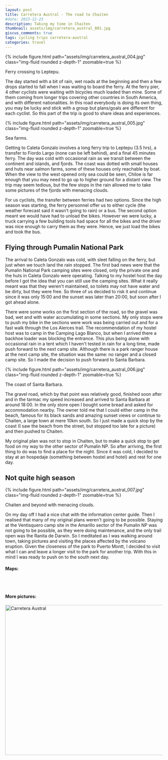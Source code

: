 ```yaml
---
layout: post
title: Carretera Austral - The road to Chaiten
#date: 2023-12-23
description: Taking my time in Chaiten
thumbnail: assets/img/carretera_austral_001.jpg
giscus_comments: true
tags: cycling trips carretera-austral
categories: travel
---
```


{% include figure.html path="assets/img/carretera_austral_004.jpg" class="img-fluid rounded z-depth-1" zoomable=true %}
<div class="caption">
    Ferry crossing to Leptepu.
</div>

The day started with a bit of rain, wet roads at the beginning and then a few drops started to fall when I was waiting to board the ferry.
At the ferry pier, 4 other cyclists were waiting with bicycles much loaded than mine.
Some of them coming from longer trips covering other countries in South America, and with different nationalities.
In this road everybody is doing its own thing, you may be lucky and stick with a group but plans/goals are different for each cyclist.
So this part of the trip is good to share ideas and experiences.

{% include figure.html path="assets/img/carretera_austral_005.jpg" class="img-fluid rounded z-depth-1" zoomable=true %}
<div class="caption">
    Sea farms.
</div>

Getting to Caleta Gonzalo involves a long ferry trip to Leptepu (3.5 hrs), a transfer to Fiordo Largo (none can be left behind), and a final 45 minutes ferry.
The day was cold with occasional rain as we transit between the continent and islands, and fjords.
The coast was dotted with small houses and huts near salmon farms, some of these houses only reachable by boat.
When the view to the west opened only sea could be seen, Chiloe is far enough that you may need to go up to higher ground for a distant view.
The trip may seem tedious, but the few stops in the rain allowed me to take some pictures of the fjords with menacing clouds.

For us cyclists, the transfer between ferries had two options.
Since the high season was starting, the ferry personnel offer us to either cycle (the weather forecast said it wasn't going to rain) or a bus.
The second option meant we would have had to unload the bikes.
However we were lucky, a truck carrying a few building tools had space for all the bikes and the driver was nice enough to carry them as they were.
Hence, we just load the bikes and took the bus.

## Flying through Pumalin National Park

The arrival to Caleta Gonzalo was cold, with sleet falling on the ferry, but just when we touch land the rain stopped.
The first bad news were that the Pumalin National Park camping sites were closed, only the private one and the huts in Caleta Gonzalo were operating.
Talking to my hostel host the day before I got the idea that you can still use the camping sites.
What it really meant was that they weren't maintained, so toilets may not have water and be dirty, but they were free.
So three of us decided to risk it and continue since it was only 15:00 and the sunset was later than 20:00, but soon after I got ahead alone.

There were some works on the first section of the road, so the gravel was bad, wet and with water accumulating in some sections.
My only stops were to push my bike in the sections were work was being carried out and for a fast walk through the Los Alerces trail.
The recommendation of my hostel host was to camp in the Camping Lago Blanco, but when I arrived there a backhoe loader was blocking the entrance.
This plus being alone with occasional rain in a tent which I haven't tested in rain for a long time, made push forward to the next camp site.
Although there is a park ranger house at the next camp site, the situation was the same: no ranger and a closed camp site.
So I made the decision to push forward to Santa Barbara.

{% include figure.html path="assets/img/carretera_austral_006.jpg" class="img-fluid rounded z-depth-1" zoomable=true %}
<div class="caption">
    The coast of Santa Barbara.
</div>

The gravel road, which by that point was relatively good, finished soon after and in the tarmac my speed increased and arrived to Santa Barbara at around 18:00.
In the only store open I bought some bread and asked for accommodation nearby.
The owner told me that I could either camp in the beach, famous for its black sands and amazing sunset views or continue to Chaiten, a large town at mere 10km south.
So I just made a quick stop by the coast (I saw the beach from the street, but stopped too late for a picture) and then pushed to Chaiten.

My original plan was not to stop in Chaiten, but to make a quick stop to get food on my way to the other sector of Pumalin NP.
So after arriving, the first thing to do was to find a place for the night.
Since it was cold, I decided to stay at an hospedaje (something between hostel and hotel) and rest for one day.

## Not quite high season

{% include figure.html path="assets/img/carretera_austral_007.jpg" class="img-fluid rounded z-depth-1" zoomable=true %}
<div class="caption">
    Chaiten and beyond with menacing clouds.
</div>

On my day off I had a nice chat with the information center guide.
Then I realised that many of my original plans weren't going to be possible.
Staying at the Ventisquero camp site in the Amarillo sector of the Pumalin NP was not going to be possible, as they were doing maintenance, and the only trail open was the Ranita de Darwin.
So I meditated as I was walking around town, taking pictures and visiting the places affected by the volcano eruption.
Given the closeness of the park to Puerto Montt, I decided to visit what I can and leave a longer visit to the park for another trip.
With this in mind I was ready to push on to the south next day.

#### Maps:

<div class="strava-embed-placeholder" data-embed-type="activity" data-embed-id="9984516355" data-style="standard"></div><script src="https://strava-embeds.com/embed.js"></script>

<br/><br/>

#### More pictures:

<a data-flickr-embed="true" data-header="true" href="https://www.flickr.com/photos/faoch/albums/72177720313509568" title="Carretera Austral"><img src="https://live.staticflickr.com/65535/53409424323_e204897c05_z.jpg" width="640" height="480" alt="Carretera Austral"/></a><script async src="//embedr.flickr.com/assets/client-code.js" charset="utf-8"></script>
